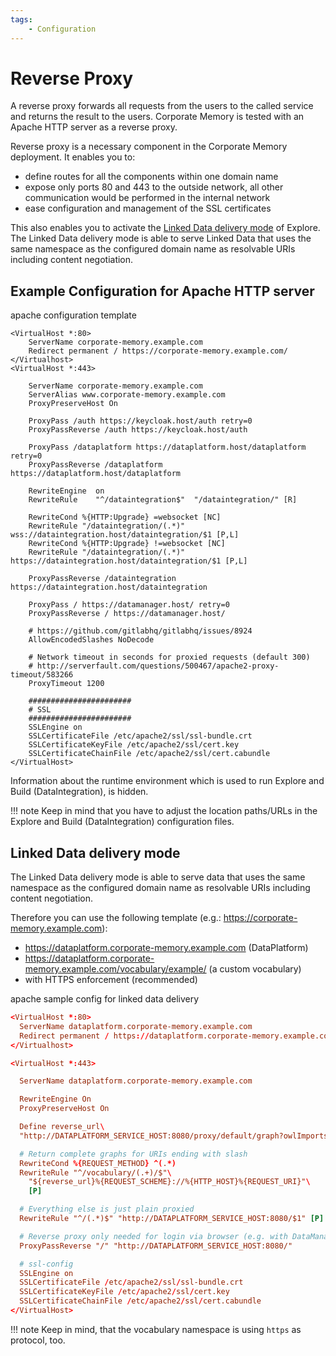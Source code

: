 ```yaml
---
tags:
    - Configuration
---
```

# Reverse Proxy

A reverse proxy forwards all requests from the users to the called service and returns the result to the users. Corporate Memory is tested with an Apache HTTP server as a reverse proxy.

Reverse proxy is a necessary component in the Corporate Memory deployment. It enables you to:

-   define routes for all the components within one domain name
-   expose only ports 80 and 443 to the outside network, all other communication would be performed in the internal network
-   ease configuration and management of the SSL certificates

This also enables you to activate the [Linked Data delivery mode](#linked-data-delivery-mode) of Explore. The Linked Data delivery mode is able to serve Linked Data that uses the same namespace as the configured domain name as resolvable URIs including content negotiation.

## Example Configuration for Apache HTTP server

apache configuration template

```code
<VirtualHost *:80>
    ServerName corporate-memory.example.com
    Redirect permanent / https://corporate-memory.example.com/
</Virtualhost>
<VirtualHost *:443>

    ServerName corporate-memory.example.com
    ServerAlias www.corporate-memory.example.com
    ProxyPreserveHost On

    ProxyPass /auth https://keycloak.host/auth retry=0
    ProxyPassReverse /auth https://keycloak.host/auth

    ProxyPass /dataplatform https://dataplatform.host/dataplatform retry=0
    ProxyPassReverse /dataplatform https://dataplatform.host/dataplatform

    RewriteEngine  on
    RewriteRule    "^/dataintegration$"  "/dataintegration/" [R]

    RewriteCond %{HTTP:Upgrade} =websocket [NC]
    RewriteRule "/dataintegration/(.*)" wss://dataintegration.host/dataintegration/$1 [P,L]
    RewriteCond %{HTTP:Upgrade} !=websocket [NC]
    RewriteRule "/dataintegration/(.*)" https://dataintegration.host/dataintegration/$1 [P,L]

    ProxyPassReverse /dataintegration https://dataintegration.host/dataintegration

    ProxyPass / https://datamanager.host/ retry=0
    ProxyPassReverse / https://datamanager.host/

    # https://github.com/gitlabhq/gitlabhq/issues/8924
    AllowEncodedSlashes NoDecode

    # Network timeout in seconds for proxied requests (default 300)
    # http://serverfault.com/questions/500467/apache2-proxy-timeout/583266
    ProxyTimeout 1200

    #######################
    # SSL
    #######################
    SSLEngine on
    SSLCertificateFile /etc/apache2/ssl/ssl-bundle.crt
    SSLCertificateKeyFile /etc/apache2/ssl/cert.key
    SSLCertificateChainFile /etc/apache2/ssl/cert.cabundle
</VirtualHost>
```

Information about the runtime environment which is used to run Explore and Build (DataIntegration), is hidden.

!!! note
    Keep in mind that you have to adjust the location paths/URLs in the Explore and Build (DataIntegration) configuration files.

## Linked Data delivery mode

The Linked Data delivery mode is able to serve data that uses the same namespace as the configured domain name as resolvable URIs including content negotiation.

Therefore you can use the following template (e.g.: <https://corporate-memory.example.com>):

-   <https://dataplatform.corporate-memory.example.com> (DataPlatform)
-   <https://dataplatform.corporate-memory.example.com/vocabulary/example/> (a custom vocabulary)
-   with HTTPS enforcement (recommended)

apache sample config for linked data delivery

```conf
<VirtualHost *:80>
  ServerName dataplatform.corporate-memory.example.com
  Redirect permanent / https://dataplatform.corporate-memory.example.com/
</Virtualhost>

<VirtualHost *:443>

  ServerName dataplatform.corporate-memory.example.com

  RewriteEngine On
  ProxyPreserveHost On

  Define reverse_url\
  "http://DATAPLATFORM_SERVICE_HOST:8080/proxy/default/graph?owlImportsResolution=false&graph="

  # Return complete graphs for URIs ending with slash
  RewriteCond %{REQUEST_METHOD} ^(.*)
  RewriteRule "^/vocabulary/(.+)/$"\
    "${reverse_url}%{REQUEST_SCHEME}://%{HTTP_HOST}%{REQUEST_URI}"\
    [P]

  # Everything else is just plain proxied
  RewriteRule "^/(.*)$" "http://DATAPLATFORM_SERVICE_HOST:8080/$1" [P]

  # Reverse proxy only needed for login via browser (e.g. with DataManager)
  ProxyPassReverse "/" "http://DATAPLATFORM_SERVICE_HOST:8080/"

  # ssl-config
  SSLEngine on
  SSLCertificateFile /etc/apache2/ssl/ssl-bundle.crt
  SSLCertificateKeyFile /etc/apache2/ssl/cert.key
  SSLCertificateChainFile /etc/apache2/ssl/cert.cabundle
</VirtualHost>
```

!!! note
    Keep in mind, that the vocabulary namespace is using `https` as protocol, too.

